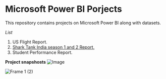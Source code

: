 # Microsoft Power BI Porjects

This repository contains projects on Microsoft Power BI along with datasets. 

*List*
1. US Flight Report.
2. [Shark Tank India season 1 and 2 Report.](https://github.com/AbhishekBiswas-github/Microsoft_PowerBI_Projects/tree/main/shark_tank_report)
3. Student Performance Report.

**Project snapshosts**
![Image](https://github.com/user-attachments/assets/90ba036a-8029-4ac4-97b5-f3fa226e23e1)

![Frame 1 (2)](https://github.com/user-attachments/assets/a7d3dffd-198d-4959-8bf6-4e00f9537bba)

